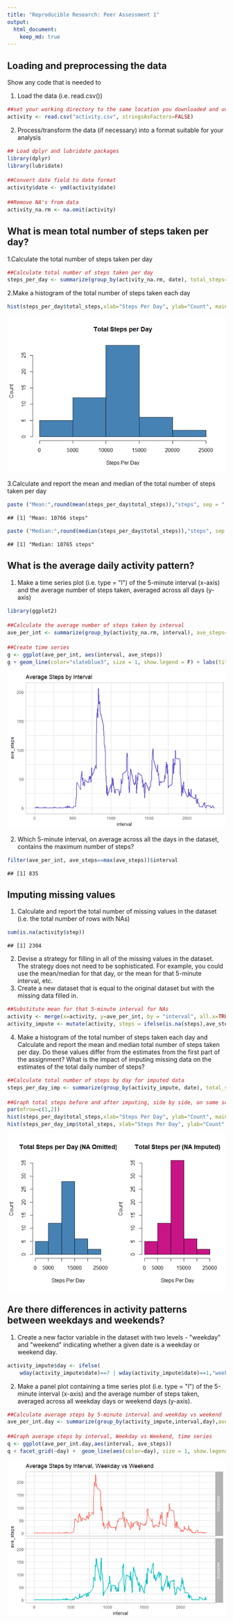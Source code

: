 ```yaml
---
title: "Reproducible Research: Peer Assessment 1"
output: 
  html_document:
    keep_md: true
---
```



## Loading and preprocessing the data

Show any code that is needed to

  1.  Load the data (i.e. read.csv())

```r
##set your working directory to the same location you downloaded and unzipped the data
activity <- read.csv("activity.csv", stringsAsFactors=FALSE)
```
  
  2.  Process/transform the data (if necessary) into a format suitable for your analysis
  
 

```r
## Load dplyr and lubridate packages
library(dplyr)
library(lubridate)

##Convert date field to date format
activity$date <- ymd(activity$date)

##Remove NA's from data
activity_na.rm <- na.omit(activity)
```

## What is mean total number of steps taken per day?

  1.Calculate the total number of steps taken per day

```r
##Calculate total number of steps taken per day
steps_per_day <- summarize(group_by(activity_na.rm, date), total_steps=sum(steps))
```
  
  2.Make a histogram of the total number of steps taken each day

```r
hist(steps_per_day$total_steps,xlab="Steps Per Day", ylab="Count", main="Total Steps per Day", col="steelblue")
```

![](PA1_template_files/figure-html/unnamed-chunk-4-1.png)<!-- -->
  
  3.Calculate and report the mean and median of the total number of steps taken per day

```r
paste ("Mean:",round(mean(steps_per_day$total_steps)),"steps", sep = " ", collapse = NULL)
```

```
## [1] "Mean: 10766 steps"
```

```r
paste ("Median:",round(median(steps_per_day$total_steps)),"steps", sep = " ", collapse = NULL)
```

```
## [1] "Median: 10765 steps"
```


## What is the average daily activity pattern?

  1.  Make a time series plot (i.e. type = "l") of the 5-minute interval (x-axis) and the average number of steps taken, averaged across all days (y-axis)


```r
library(ggplot2)

##Calculate the average number of steps taken by interval
ave_per_int <- summarize(group_by(activity_na.rm, interval), ave_steps= mean(steps))

##Create time series
g <- ggplot(ave_per_int, aes(interval, ave_steps))
g + geom_line(color="slateblue3", size = 1, show.legend = F) + labs(title = "Average Steps by Interval") + theme_light()
```

![](PA1_template_files/figure-html/unnamed-chunk-6-1.png)<!-- -->
  
  2.  Which 5-minute interval, on average across all the days in the dataset, contains the maximum number of steps?
  

```r
filter(ave_per_int, ave_steps==max(ave_steps))$interval
```

```
## [1] 835
```

## Imputing missing values

  1.  Calculate and report the total number of missing values in the dataset (i.e. the total number of rows with NAs)
  

```r
sum(is.na(activity$step))
```

```
## [1] 2304
```
  
  
  2.  Devise a strategy for filling in all of the missing values in the dataset. The strategy does not need to be sophisticated. For example, you could use the mean/median for that day, or the mean for that 5-minute interval, etc.
  3.  Create a new dataset that is equal to the original dataset but with the missing data filled in.
  

```r
##Substitute mean for that 5-minute interval for NAs
activity <- merge(x=activity, y=ave_per_int, by = "interval", all.x=TRUE)
activity_impute <- mutate(activity, steps = ifelse(is.na(steps),ave_steps,steps))
```
  

  4.  Make a histogram of the total number of steps taken each day and Calculate and report the mean and median total number of steps taken per day. Do these values differ from the estimates from the first part of the assignment? What is the impact of imputing missing data on the estimates of the total daily number of steps?
  

```r
##Calculate total number of steps by day for imputed data
steps_per_day_imp <- summarize(group_by(activity_impute, date), total_steps=sum(steps, na.rm=TRUE))

##Graph total steps before and after imputing, side by side, on same scale
par(mfrow=c(1,2))
hist(steps_per_day$total_steps,xlab="Steps Per Day", ylab="Count", main="Total Steps per Day (NA Omitted)", col="steelblue",ylim=c(0,35))
hist(steps_per_day_imp$total_steps, xlab="Steps Per Day", ylab="Count", main="Total Steps per (NA Imputed)", col = "mediumvioletred", ylim=c(0,35))
```

![](PA1_template_files/figure-html/unnamed-chunk-10-1.png)<!-- -->

## Are there differences in activity patterns between weekdays and weekends?

  1.  Create a new factor variable in the dataset with two levels - "weekday" and "weekend" indicating whether a given date is a weekday or weekend day.
  

```r
activity_impute$day <- ifelse(
    wday(activity_impute$date)==7 | wday(activity_impute$date)==1,"weekend", "weekday")
```
  
  2.  Make a panel plot containing a time series plot (i.e. type = "l") of the 5-minute interval (x-axis) and the average number of steps taken, averaged across all weekday days or weekend days (y-axis). 
  

```r
##Calculate average steps by 5-minute interval and weekday vs weekend
ave_per_int.day <- summarize(group_by(activity_impute,interval,day),ave_steps = mean(steps))

##Graph average steps by interval, Weekday vs Weekend, time series
q <- ggplot(ave_per_int.day,aes(interval, ave_steps))
q + facet_grid(~day) +  geom_line(aes(color=day), size = 1, show.legend = F) + labs(title = "Average Steps by Interval, Weekday vs Weekend") + theme_light()
```

![](PA1_template_files/figure-html/unnamed-chunk-12-1.png)<!-- -->
